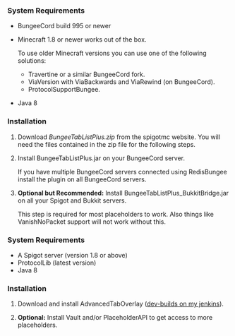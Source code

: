 [!]: ifBTLP

### System Requirements

* BungeeCord build 995 or newer
* Minecraft 1.8 or newer works out of the box.

  To use older Minecraft versions you can use one of the following solutions:
  - Travertine or a similar BungeeCord fork.
  - ViaVersion with ViaBackwards and ViaRewind (on BungeeCord).
  - ProtocolSupportBungee.

* Java 8

### Installation

1. Download _BungeeTabListPlus.zip_ from the spigotmc website. You will need the files contained in the zip file for the following steps.

2. Install BungeeTabListPlus.jar on your BungeeCord server.

   If you have multiple BungeeCord servers connected using RedisBungee install the plugin on all BungeeCord servers.

2. **Optional but Recommended:** Install BungeeTabListPlus_BukkitBridge.jar on all your Spigot and Bukkit servers.

   This step is required for most placeholders to work. Also things like VanishNoPacket support will not work without this.
   
[!]: endIF
[!]: ifATO
### System Requirements

* A Spigot server (version 1.8 or above)
* ProtocolLib (latest version)
* Java 8

### Installation

1. Download and install AdvancedTabOverlay ([dev-builds on my jenkins](https://ci.codecrafter47.de/job/AdvancedTabOverlay/)).

2. **Optional:** Install Vault and/or PlaceholderAPI to get access to more placeholders.
   
[!]: endIF